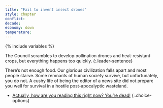 ```yaml
---
title: "Fail to invent insect drones"
style: chapter
conflict: 
decade: 
economy: down
temperature: 
---
```


{% include variables %}

The Council scrambles to develop pollination drones and heat-resistant crops, but everything happens too quickly.
{:.leader-sentence}

There’s not enough food. Our glorious civilization falls apart and most people starve. Some remnants of human society survive, but unfortunately, you do not. A cushy life of being the editor of a news site did not prepare you well for survival in a hostile post-apocalyptic wasteland.

- [Actually, how are you reading this right now? You’re dead!](ending_dead.html)
{:.choice-options}
